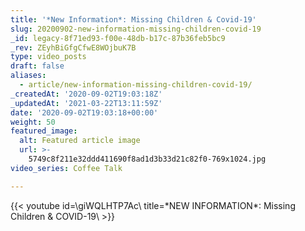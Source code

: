 ```yaml
---
title: '*New Information*: Missing Children & Covid-19'
slug: 20200902-new-information-missing-children-covid-19
_id: legacy-8f71ed93-f00e-48db-b17c-87b36feb5bc9
_rev: ZEyhBiGfgCfwE8WOjbuK7B
type: video_posts
draft: false
aliases:
  - article/new-information-missing-children-covid-19/
_createdAt: '2020-09-02T19:03:18Z'
_updatedAt: '2021-03-22T13:11:59Z'
date: '2020-09-02T19:03:18+00:00'
weight: 50
featured_image:
  alt: Featured article image
  url: >-
    5749c8f211e32ddd411690f8ad1d3b33d21c82f0-769x1024.jpg
video_series: Coffee Talk

---
```

{{< youtube id=\giWQLHTP7Ac\ title=\*NEW INFORMATION*: Missing Children & COVID-19\ >}}